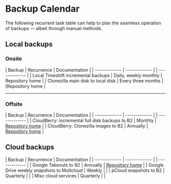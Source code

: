 # Backup Calendar

The following recurrent task table can help to plan the seamless operation of backups — albeit through manual methods.


## Local backups 

### Onsite

| Backup  | Recurrence | Documentation |
| ------------- | ------------- |  | ------------- |
| Local Timeshift incremental backups  | Daily, weekly monthly  | Repository home  |
| Clonezilla main disk to local disk  | Every three months  |  [Repository home  |

<hr>


### Offsite 

| Backup  | Recurrence | Documentation |
| ------------- | ------------- |  | ------------- |
| CloudBerry: incremental full disk backups to B2  | Monthly | [Repository home](https://github.com/danielrosehilljlm/Master_Backup_Strategy)  |
| CloudBerry: Clonezilla images to B2  | Annually  | [Repository home](https://github.com/danielrosehilljlm/Master_Backup_Strategy)  |


  ## Cloud backups

| Backup  | Recurrence | Documentation |
| ------------- | ------------- |  | ------------- |
| Google Takeouts to B2  | Annually  | [Repository home](https://github.com/danielrosehilljlm/Master_Backup_Strategy/blob/master/documentation/Gsuite_Takeouts%20to%20B2.md)  |
| Google Drive weekly snapshots to Multcloud | Weekly | |
| pCloud snapshots to B2 | Quarterly | |
| Misc cloud services | Quarterly | |

